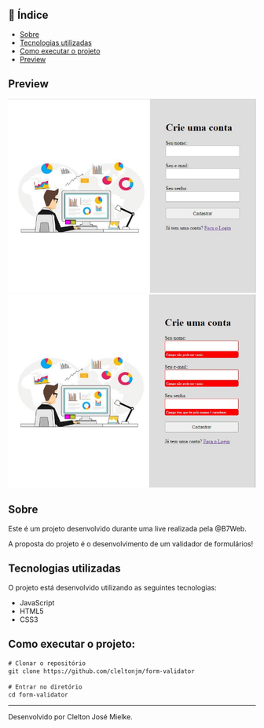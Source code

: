 ## :notebook: Índice

* [Sobre](#Sobre)
* [Tecnologias utilizadas](#tec)
* [Como executar o projeto](#exec)
* [Preview](#preview)

## Preview
![](https://github.com/cleltonjm/form-validator/blob/main/images/ex1.jpg)
![](https://github.com/cleltonjm/form-validator/blob/main/images/ex2.jpg)

## Sobre
Este é um projeto desenvolvido durante uma live realizada pela @B7Web.

A proposta do projeto é o desenvolvimento de um validador de formulários!

## Tecnologias utilizadas<a name="tec" />
O projeto está desenvolvido utilizando as seguintes tecnologias:

* JavaScript
* HTML5
* CSS3

## Como executar o projeto:<a name="exec" />
```
# Clonar o repositório
git clone https://github.com/cleltonjm/form-validator

# Entrar no diretório
cd form-validator
```
-----
Desenvolvido por Clelton José Mielke.
